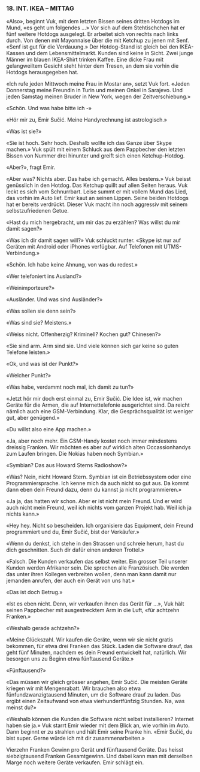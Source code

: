 ### 18. INT. IKEA – MITTAG

«Also», beginnt Vuk, mit dem letzten Bissen seines dritten Hotdogs im Mund, «es geht um folgendes ...» Vor sich auf dem Stehtischchen hat er fünf weitere Hotdogs ausgelegt. Er arbeitet sich von rechts nach links durch. Von denen mit Mayonnaise über die mit Ketchup zu jenen mit Senf. «Senf ist gut für die Verdauung.» Der Hotdog-Stand ist gleich bei den IKEA-Kassen und dem Lebensmittelmarkt. Kunden sind keine in Sicht. Zwei junge Männer im blauen IKEA-Shirt trinken Kaffee. Eine dicke Frau mit gelangweiltem Gesicht steht hinter dem Tresen, an dem sie vorhin die Hotdogs herausgegeben hat.

«Ich rufe jeden Mittwoch meine Frau in Mostar an», setzt Vuk fort. «Jeden Donnerstag meine Freundin in Turin und meinen Onkel in Sarajevo. Und jeden Samstag meinen Bruder in New York, wegen der Zeitverschiebung.»

«Schön. Und was habe bitte ich -»

«Hör mir zu, Emir Sučić. Meine Handyrechnung ist astrologisch.»

«Was ist sie?»

«Sie ist hoch. Sehr hoch. Deshalb wollte ich das Ganze über Skype machen.» Vuk spült mit einem Schluck aus dem Pappbecher den letzten Bissen von Nummer drei hinunter und greift sich einen Ketchup-Hotdog.

«Aber?», fragt Emir.

«Aber was? Nichts aber. Das habe ich gemacht. Alles bestens.» Vuk beisst genüsslich in den Hotdog. Das Ketchup quillt auf allen Seiten heraus. Vuk leckt es sich vom Schnurrbart. Leise summt er mit vollem Mund das Lied, das vorhin im Auto lief. Emir kaut an seinen Lippen. Seine beiden Hotdogs hat er bereits verdrückt. Dieser Vuk macht ihn noch aggressiv mit seinem selbstzufriedenen Getue.

«Hast du mich hergebracht, um mir das zu erzählen? Was willst du mir damit sagen?»

«Was ich dir damit sagen will?» Vuk schluckt runter. «Skype ist nur auf Geräten mit Android oder iPhones verfügbar. Auf Telefonen mit UTMS-Verbindung.»

«Schön. Ich habe keine Ahnung, von was du redest.»

«Wer telefoniert ins Ausland?»

«Weinimporteure?»

«Ausländer. Und was sind Ausländer?»

«Was sollen sie denn sein?»

«Was sind sie? Meistens.»

«Weiss nicht. Offenherzig? Kriminell? Kochen gut? Chinesen?»

«Sie sind arm. Arm sind sie. Und viele können sich gar keine so guten Telefone leisten.»

«Ok, und was ist der Punkt?»

«Welcher Punkt?»

«Was habe, verdammt noch mal, ich damit zu tun?»

«Jetzt hör mir doch erst einmal zu, Emir Sučić. Die Idee ist, wir machen Geräte für die Armen, die auf Internettelefonie ausgerichtet sind. Da reicht nämlich auch eine GSM-Verbindung. Klar, die Gesprächsqualität ist weniger gut, aber genügend.»

«Du willst also eine App machen.»

«Ja, aber noch mehr. Ein GSM-Handy kostet noch immer mindestens dreissig Franken. Wir möchten es aber auf wirklich alten Occassionhandys zum Laufen bringen. Die Nokias haben noch Symbian.»

«Symbian? Das aus Howard Sterns Radioshow?»

«Was? Nein, nicht Howard Stern. Symbian ist ein Betriebssystem oder eine Programmiersprache. Ich kenne mich da auch nicht so gut aus. Da kommt dann eben dein Freund dazu, denn du kannst ja nicht programmieren.»

«Ja ja, das hatten wir schon. Aber er ist nicht mein Freund. Und er wird auch nicht mein Freund, weil ich nichts vom ganzen Projekt hab. Weil ich ja nichts kann.»

«Hey hey. Nicht so bescheiden. Ich organisiere das Equipment, dein Freund programmiert und du, Emir Sučić, bist der Verkäufer.»

«Wenn du denkst, ich stehe in den Strassen und schreie herum, hast du dich geschnitten. Such dir dafür einen anderen Trottel.»

«Falsch. Die Kunden verkaufen das selbst weiter. Ein grosser Teil unserer Kunden werden Afrikaner sein. Die sprechen alle Französisch. Die werden das unter ihren Kollegen verbreiten wollen, denn man kann damit nur jemanden anrufen, der auch ein Gerät von uns hat.»

«Das ist doch Betrug.»

«Ist es eben nicht. Denn, wir verkaufen ihnen das Gerät für ...», Vuk hält seinen Pappbecher mit ausgestrecktem Arm in die Luft, «für achtzehn Franken.»

«Weshalb gerade achtzehn?»

«Meine Glückszahl. Wir kaufen die Geräte, wenn wir sie nicht gratis bekommen, für etwa drei Franken das Stück. Laden die Software drauf, das geht fünf Minuten, nachdem es dein Freund entwickelt hat, natürlich. Wir besorgen uns zu Beginn etwa fünftausend Geräte.»

«Fünftausend?»

«Das müssen wir gleich grösser angehen, Emir Sučić. Die meisten Geräte kriegen wir mit Mengenrabatt. Wir brauchen also etwa fünfundzwanzigtausend Minuten, um die Software drauf zu laden. Das ergibt einen Zeitaufwand von etwa vierhundertfünfzig Stunden. Na, was meinst du?»

«Weshalb können die Kunden die Software nicht selbst installieren? Internet haben sie ja.» Vuk starrt Emir wieder mit dem Blick an, wie vorhin im Auto. Dann beginnt er zu strahlen und hält Emir seine Pranke hin. «Emir Sučić, du bist super. Gerne würde ich mit dir zusammenarbeiten.»

Vierzehn Franken Gewinn pro Gerät und fünftausend Geräte. Das heisst siebzigtausend Franken Gesamtgewinn. Und dabei kann man mit derselben Marge noch weitere Geräte verkaufen. Emir schlägt ein.
